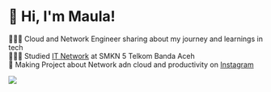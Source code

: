 <!-- Level 3: Add custom code -->

# 👋 Hi, I'm Maula!
👩🏻‍💻 Cloud and Network Engineer sharing about my journey and learnings in tech<br/>
👩🏻‍🎓 Studied [IT Network](https://www.instagram.com/smkn5telkomaceh?igsh=MnA3ZHRmYzl6cTJi) at SMKN 5 Telkom Banda Aceh<br/>
🎨 Making Project about Network adn cloud and productivity on [Instagram](https://www.instagram.com/maumhmd)<br/>

<!-- GitHub stats from https://github.com/anuraghazra/github-readme-stats -->
![](https://github-readme-stats.vercel.app/api?username=MHD1890&theme=github_dark&hide_border=false&include_all_commits=true&count_private=true)<br/>
